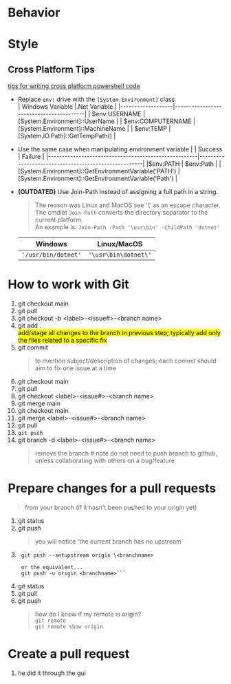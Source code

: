 # Behavior

# Style
## Cross Platform Tips
[tips for writing cross platform powershell code](https://powershell.org/2019/02/tips-for-writing-cross-platform-powershell-code/)  
-  Replace `env:` drive with the `[System.Environment]` class  
    | Windows Variable  |.Net Variable                            |
    |-------------------|-----------------------------------------|
    | $env:USERNAME     | [System.Environment]::UserName          |
    | $env:COMPUTERNAME | [System.Environment]::MachineName       |
    | $env:TEMP         | [System.IO.Path]::GetTempPath()         |
- Use the same case when manipulating environment variable        |
    | Success                                              | Failure                                              |
    |------------------------------------------------------|------------------------------------------------------|
    |$env:PATH                                             | $env:Path                                            |
    | [System.Environment]::GetEnvironmentVariable('PATH') | [System.Environment]::GetEnvironmentVariable('Path') | 
- **(OUTDATED)** Use Join-Path instead of assigning a full path in a string.
    > The reason was Linux and MacOS see '\\' as an escape character.  
    The cmdlet `Join-Path` converts the directory separator to the current platform.  
    An example is: `Join-Path -Path '\usr\bin' -ChildPath 'dotnet'`  

    | Windows             | Linux/MacOS          |
    |---------------------|----------------------|
    | `'/usr/bin/dotnet'` | `'\usr\bin\dotnet\'` |
# How to work with Git
1. git checkout main
1. git pull
1. git checkout -b \<label>-\<issue#>-\<branch name>
1. git add .  
<mark style="background-color: #FFFF00">add/stage all changes to the branch in previous step; typically add only the files related to a specific fix</mark>
1. git commit  
    > to mention subject/description of changes; each commit should aim to fix one issue at a time
1. git checkout main
1. git pull
1. git checkout \<label>-\<issue#>-\<branch name>
1. git merge main
1. git checkout main
1. git merge \<label>-\<issue#>-\<branch name>
1. git pull
1. `git push`
1. git branch -d \<label>-\<issue#>-\<branch name>
    > remove the branch # note do not need to push branch to github, unless collaborating with others on a bug/feature

# Prepare changes for a pull requests
> from your branch (if it hasn't been pushed to your origin yet)
1. git status
1. git push 
    > you will notice 'the current branch has no upstream'
1. ```
    git push --setupstream origin \<branchname> 
    
    or the equivalent... 
    git push -u origin <branchname>```
1. git status
1. git pull
1. git push
    > how do I know if my remote is origin?  
    > `git remote`  
    > `git remote show origin`

# Create a pull request
1. he did it through the gui
